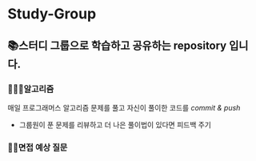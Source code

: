 # Study-Group


## 📚스터디 그룹으로 학습하고 공유하는 repository 입니다.

### 👨🏻‍💻알고리즘

매일 프로그래머스 알고리즘 문제를 풀고 자신이 풀이한 코드를 <em>commit & push</em>

- 그룹원이 푼 문제를 리뷰하고 더 나은 풀이법이 있다면 피드백 주기

### 🙋‍♂️면접 예상 질문

